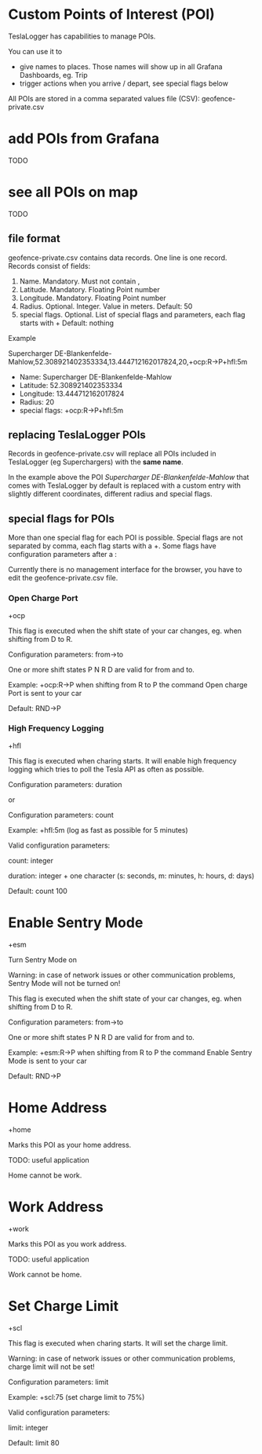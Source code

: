 # Custom Points of Interest (POI)

TeslaLogger has capabilities to manage POIs.

You can use it to
* give names to places. Those names will show up in all Grafana Dashboards, eg. Trip
* trigger actions when you arrive / depart, see special flags below

All POIs are stored in a comma separated values file (CSV): geofence-private.csv

# add POIs from Grafana

TODO

# see all POIs on map

TODO

## file format

geofence-private.csv contains data records. One line is one record. Records consist of fields:
1. Name. Mandatory. Must not contain ,
2. Latitude. Mandatory. Floating Point number
3. Longitude. Mandatory. Floating Point number
4. Radius. Optional. Integer. Value in meters. Default: 50
5. special flags. Optional. List of special flags and parameters, each flag starts with + Default: nothing

Example

Supercharger DE-Blankenfelde-Mahlow,52.308921402353334,13.444712162017824,20,+ocp:R->P+hfl:5m
* Name: Supercharger DE-Blankenfelde-Mahlow
* Latitude: 52.308921402353334
* Longitude: 13.444712162017824
* Radius: 20
* special flags: +ocp:R->P+hfl:5m

## replacing TeslaLogger POIs

Records in geofence-private.csv will replace all POIs included in TeslaLogger (eg Superchargers) with the **same name**.

In the example above the POI *Supercharger DE-Blankenfelde-Mahlow* that comes with TeslaLogger by default is replaced with a custom entry with slightly different coordinates, different radius and special flags.

## special flags for POIs

More than one special flag for each POI is possible. Special flags are not separated by comma, each flag starts with a +. Some flags have configuration parameters after a :

Currently there is no management interface for the browser, you have to edit the geofence-private.csv file.

### Open Charge Port

+ocp

This flag is executed when the shift state of your car changes, eg. when shifting from D to R.

Configuration parameters: from->to

One or more shift states P N R D are valid for from and to.

Example: +ocp:R->P when shifting from R to P the command Open charge Port is sent to your car

Default: RND->P

### High Frequency Logging

+hfl

This flag is executed when charing starts. It will enable high frequency logging which tries to poll
the Tesla API as often as possible.

Configuration parameters: duration

or

Configuration parameters: count

Example: +hfl:5m (log as fast as possible for 5 minutes)

Valid configuration parameters: 

count: integer

duration: integer + one character (s: seconds, m: minutes, h: hours, d: days)

Default: count 100

# Enable Sentry Mode

+esm

Turn Sentry Mode on

Warning: in case of network issues or other communication problems, Sentry Mode will not be turned on!

This flag is executed when the shift state of your car changes, eg. when shifting from D to R.

Configuration parameters: from->to

One or more shift states P N R D are valid for from and to.

Example: +esm:R->P when shifting from R to P the command Enable Sentry Mode is sent to your car

Default: RND->P

# Home Address

+home

Marks this POI as your home address.

TODO: useful application

Home cannot be work.

# Work Address

+work

Marks this POI as you work address.

TODO: useful application

Work cannot be home.

# Set Charge Limit

+scl

This flag is executed when charing starts. It will set the charge limit.

Warning: in case of network issues or other communication problems, charge limit will not be set!

Configuration parameters: limit

Example: +scl:75 (set charge limit to 75%)

Valid configuration parameters: 

limit: integer

Default: limit 80